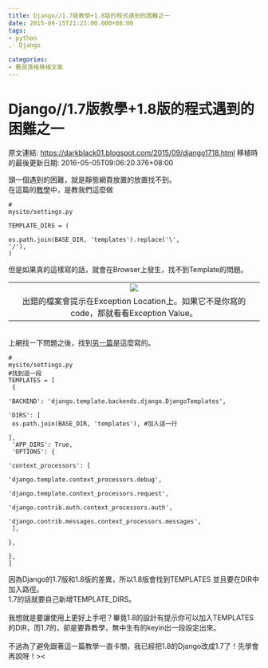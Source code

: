 ```yaml
---
title: Django//1.7版教學+1.8版的程式遇到的困難之一
date: 2015-09-15T21:23:00.000+08:00
tags: 
- python
,- Django

categories:
- 舊部落格移植文章
---
```


# Django//1.7版教學+1.8版的程式遇到的困難之一

原文連結: https://darkblack01.blogspot.com/2015/09/django1718.html
移植時的最後更新日期: 2016-05-05T09:06:20.376+08:00

頭一個遇到的困難，就是靜態網頁放置的放置找不到。<br />在這篇的<a href="https://djangogirlstaipei.gitbooks.io/django-girls-taipei-tutorial/content/django/templates.html" target="_blank">教學</a>中，是教我們這麼做 <br /><pre class="prettyprint"><code># mysite/settings.py<br /><br />TEMPLATE_DIRS = (<br />    os.path.join(BASE_DIR, 'templates').replace('\\', '/'),<br />)</code></pre>但是如果真的這樣寫的話，就會在Browser上發生，找不到Template的問題。<br /><table align="center" cellpadding="0" cellspacing="0" class="tr-caption-container" style="margin-left: auto; margin-right: auto; text-align: center;"><tbody><tr><td style="text-align: center;"><a href="http://2.bp.blogspot.com/-Aniaq0QtIVc/VfjCL8_RKtI/AAAAAAAAHyQ/lEkoQ-U8-mk/s1600/Django_TemplateDoesNotException.png" imageanchor="1" style="margin-left: auto; margin-right: auto;"><img border="0" src="https://2.bp.blogspot.com/-Aniaq0QtIVc/VfjCL8_RKtI/AAAAAAAAHyQ/lEkoQ-U8-mk/s1600/Django_TemplateDoesNotException.png" /></a></td></tr><tr><td class="tr-caption" style="text-align: center;">出錯的檔案會提示在Exception Location上。如果它不是你寫的code，那就看看Exception Value。</td></tr></tbody></table><br />上網找一下問題之後，找到<a href="http://stackoverflow.com/questions/30891707/django-error-templatedoesnotexist" target="_blank">另一篇</a>是這麼寫的。  <br /><pre class="prettyprint"><code># mysite/settings.py<br />#找到這一段<br />TEMPLATES = [<br />    {<br />        'BACKEND': 'django.template.backends.django.DjangoTemplates',<br />        'DIRS': [<br />            os.path.join(BASE_DIR, 'templates'), #加入這一行<br />        ],<br />        'APP_DIRS': True,<br />        'OPTIONS': {<br />            'context_processors': [<br />                'django.template.context_processors.debug',<br />                'django.template.context_processors.request',<br />                'django.contrib.auth.context_processors.auth',<br />                'django.contrib.messages.context_processors.messages',<br />            ],<br />        },<br />    },<br />]</code></pre>因為Django的1.7版和1.8版的差異，所以1.8版會找到TEMPLATES 並且要在DIR中加入路徑。<br />1.7的話就要自己新增TEMPLATE_DIRS。<br /><br />我想就是要讓使用上更好上手吧？畢竟1.8的設計有提示你可以加入TEMPLATES的DIR，而1.7的，卻是要靠教學，無中生有的keyin出一段設定出來。<br /><br />不過為了避免跟著這一篇教學一直卡關，我已經把1.8的Django改成1.7了！先學會再說呀！&gt;&lt;
